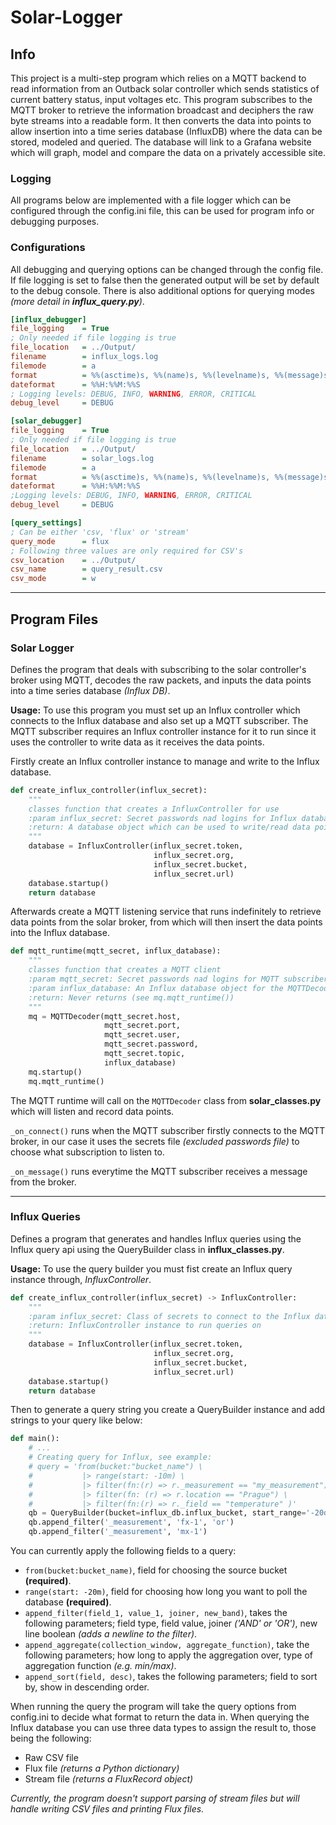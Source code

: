 # Solar-Logger

## Info

This project is a multi-step program which relies on a MQTT backend to read information from an Outback solar controller which sends statistics of current battery status, input voltages etc. This program subscribes to the MQTT broker to retrieve the information broadcast and deciphers the raw byte streams into a readable form. It then converts the data into points to allow insertion into a time series database (InfluxDB) where the data can be stored, modeled and queried. The database will link to a Grafana website which will graph, model and compare the data on a privately accessible site.

### Logging

All programs below are implemented with a file logger which can be configured through the config.ini file, this can be used for program info or debugging purposes.

### Configurations

All debugging and querying options can be changed through the config file. If file logging is set to false then the generated output will be set by default to the debug console. There is also additional options for querying modes *(more detail in **influx_query.py**)*.

```ini
[influx_debugger]
file_logging    = True
; Only needed if file logging is true
file_location   = ../Output/
filename        = influx_logs.log
filemode        = a
format          = %%(asctime)s, %%(name)s, %%(levelname)s, %%(message)s
dateformat      = %%H:%%M:%%S
; Logging levels: DEBUG, INFO, WARNING, ERROR, CRITICAL
debug_level     = DEBUG

[solar_debugger]
file_logging    = True
; Only needed if file logging is true
file_location   = ../Output/
filename        = solar_logs.log
filemode        = a
format          = %%(asctime)s, %%(name)s, %%(levelname)s, %%(message)s
dateformat      = %%H:%%M:%%S
;Logging levels: DEBUG, INFO, WARNING, ERROR, CRITICAL
debug_level     = DEBUG

[query_settings]
; Can be either 'csv, 'flux' or 'stream'
query_mode      = flux
; Following three values are only required for CSV's
csv_location    = ../Output/
csv_name        = query_result.csv
csv_mode        = w
```

___

## Program Files

### Solar Logger

Defines the program that deals with subscribing to the solar controller's broker using MQTT, decodes the raw packets, and inputs the data points into a time series database *(Influx DB)*.

**Usage:** To use this program you must set up an Influx controller which connects to the Influx database and also set up a MQTT subscriber. The MQTT subscriber requires an Influx controller instance for it to run since it uses the controller to write data as it receives the data points.

Firstly create an Influx controller instance to manage and write to the Influx database.

```python
def create_influx_controller(influx_secret):
    """
    classes function that creates a InfluxController for use
    :param influx_secret: Secret passwords nad logins for Influx database
    :return: A database object which can be used to write/read data points
    """
    database = InfluxController(influx_secret.token,
                                influx_secret.org,
                                influx_secret.bucket,
                                influx_secret.url)
    database.startup()
    return database
```

Afterwards create a MQTT listening service that runs indefinitely to retrieve data points from the solar broker, from which will then insert the data points into the Influx database.

```python
def mqtt_runtime(mqtt_secret, influx_database):
    """
    classes function that creates a MQTT client
    :param mqtt_secret: Secret passwords nad logins for MQTT subscriber
    :param influx_database: An Influx database object for the MQTTDecoder to write to
    :return: Never returns (see mq.mqtt_runtime())
    """
    mq = MQTTDecoder(mqtt_secret.host,
                     mqtt_secret.port,
                     mqtt_secret.user,
                     mqtt_secret.password,
                     mqtt_secret.topic,
                     influx_database)
    mq.startup()
    mq.mqtt_runtime()
```

The MQTT runtime will call on the `MQTTDecoder` class from **solar_classes.py** which will listen and record data points.

`_on_connect()` runs when the MQTT subscriber firstly connects to the MQTT broker, in our case it uses the secrets file *(excluded passwords file)*  to choose what subscription to listen to.

`_on_message()` runs everytime the MQTT subscriber receives a message from the broker.

___

### Influx Queries

Defines a program that generates and handles Influx queries using the Influx query api using the QueryBuilder class in **influx_classes.py**.

**Usage:** To use the query builder you must fist create an Influx query instance through, *InfluxController*.

```python
def create_influx_controller(influx_secret) -> InfluxController:
    """
    :param influx_secret: Class of secrets to connect to the Influx database
    :return: InfluxController instance to run queries on
    """
    database = InfluxController(influx_secret.token,
                                influx_secret.org,
                                influx_secret.bucket,
                                influx_secret.url)
    database.startup()
    return database
```

Then to generate a query string you create a QueryBuilder instance and add strings to your query like below:

```python
def main():
    # ...
    # Creating query for Influx, see example:
    # query = 'from(bucket:"bucket_name") \
    #           |> range(start: -10m) \
    #           |> filter(fn:(r) => r._measurement == "my_measurement") \
    #           |> filter(fn: (r) => r.location == "Prague") \
    #           |> filter(fn:(r) => r._field == "temperature" )'
    qb = QueryBuilder(bucket=influx_db.influx_bucket, start_range='-20d')
    qb.append_filter('_measurement', 'fx-1', 'or')
    qb.append_filter('_measurement', 'mx-1')
```

You can currently apply the following fields to a query:

* `from(bucket:bucket_name)`, field for choosing the source bucket **(required)**.
* `range(start: -20m)`, field for choosing how long you want to poll the database **(required)**.
* `append_filter(field_1, value_1, joiner, new_band)`, takes the following parameters; field type, field value, joiner *('AND' or 'OR')*, new line boolean *(adds a newline to the filter)*.
* `append_aggregate(collection_window, aggregate_function)`, take the following parameters; how long to apply the aggregation over, type of aggregation function *(e.g. min/max)*.
* `append_sort(field, desc)`, takes the following parameters; field to sort by, show in descending order.

When running the query the program will take the query options from config.ini to decide what format to return the data in.
When querying the Influx database you can use three data types to assign the result to, those being the following:

* Raw CSV file
* Flux file *(returns a Python dictionary)*
* Stream file *(returns a FluxRecord object)*

*Currently, the program doesn't support parsing of stream files but will handle writing CSV files and printing Flux files.*
